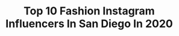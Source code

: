 ---
title: Top 10 Fashion Instagram Influencers In San Diego In 2020
description: >-
  Find top fashion Instagram influencers in San Diego in 2020. Most popular hashtags: #ootd #sandiego #losangeles #socal.
platform: Instagram
profiles:
  - username: "marandalunaa"
    fullname: >-
      Maranda Moon
    location: "United States"
    followers: 16821
    engagement: 893
    commentsToLikes: 0.031413
    id: ck5zkz9s3kfny0i14dv8rksjo
    verified: false
    hashtags: "#portrait, #muse, #unicornhair, #myprotein"
  - username: "polsantos"
    fullname: >-
      Pol Santos Photographer 📸
    location: "United States"
    followers: 2251
    engagement: 1231
    commentsToLikes: 0.059747
    id: ck5q88qpz4zin0i11xcp89v14
    verified: false
    hashtags: "#hike, #sandiegomusic, #puuohulu, #elevation"
  - username: "whytrbbt"
    fullname: >-
      WHYT RBBT
    location: "United States"
    followers: 19809
    engagement: 391
    commentsToLikes: 0.089724
    id: ck0w3rtmvuy720i1919184ywq
    verified: false
    hashtags: "#womensempowerment, #independentartists, #darkfashion, #sacredfeminine"
  - username: "sandiego.city"
    fullname: >-
      Official San Diego Page
    location: "United States"
    followers: 133316
    engagement: 215
    commentsToLikes: 0.017232
    id: ck5pvukg1jpio0i11o1rgzzx5
    verified: false
    hashtags: "#seniorportraits, #oceanside, #carlsbad, #artofvisuals"
  - username: "jasmin_soroush"
    fullname: >-
      Jasmin Soroush
    location: "United States"
    followers: 22003
    engagement: 176
    commentsToLikes: 0.079108
    id: ck0w0n60kf1wk0i198t4hkf2h
    verified: false
    hashtags: "#meandotherstories, #revolveme, #liketkit, #vicidolls"
  - username: "officialmattkirk"
    fullname: >-
      M A T T
    location: "United States"
    followers: 7481
    engagement: 576
    commentsToLikes: 0.087220
    id: ck8t5hg91a6740j781ss379oz
    verified: false
    hashtags: "#viralvideo, #smile, #weekend, #sunmertime"
  - username: "slimshayedy"
    fullname: >-
      Shaye Babb
    location: "United States"
    followers: 15921
    engagement: 528
    commentsToLikes: 0.053020
    id: ck0u9burd9iyu0i19wogbwlxa
    verified: false
    hashtags: ""
  - username: "thestylishbisou"
    fullname: >-
      THE STYLISH BISOU
    location: "United States"
    followers: 31772
    engagement: 147
    commentsToLikes: 0.051921
    id: ck6u5lv72adrd0j71so3rmgme
    verified: false
    hashtags: "#sheletme, #pugprom, #alwayshungry, #selfcare"
  - username: "kotineru"
    fullname: >-
      A Darling Dream Kayla Otineru
    location: "United States"
    followers: 40685
    engagement: 167
    commentsToLikes: 0.074999
    id: ck8t456045jlr0j78rlejdhe7
    verified: false
    hashtags: "#comfystyle, #ootd, #ltkshoecrush, #socialdistancing"
  - username: "simplytandya"
    fullname: >-
      Tandya
    location: "United States"
    followers: 80440
    engagement: 159
    commentsToLikes: 0.030625
    id: ck5c84rso8rqb0i11s255ood2
    verified: false
    hashtags: "#nudelife, #theparisguru, #youtuber, #ss20"
---